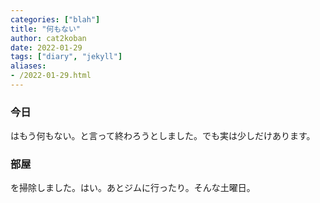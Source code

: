 ```yaml
---
categories: ["blah"]
title: "何もない"
author: cat2koban
date: 2022-01-29
tags: ["diary", "jekyll"]
aliases:
- /2022-01-29.html
---
```


### 今日

はもう何もない。と言って終わろうとしました。でも実は少しだけあります。

### 部屋

を掃除しました。はい。あとジムに行ったり。そんな土曜日。
